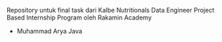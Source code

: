 Repository untuk final task dari Kalbe Nutritionals Data Engineer Project Based Internship Program oleh Rakamin Academy

- Muhammad Arya Java

